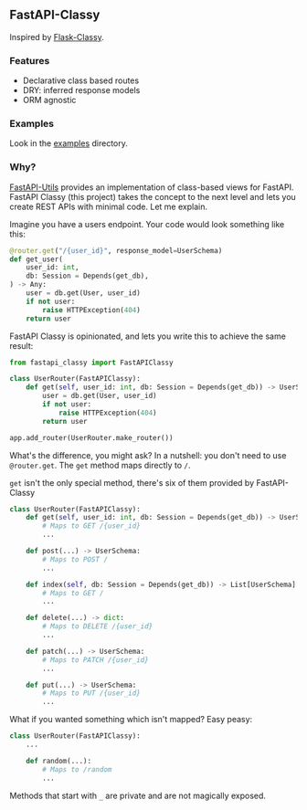 ## FastAPI-Classy

Inspired by [Flask-Classy](https://github.com/apiguy/flask-classy).

### Features

- Declarative class based routes
- DRY: inferred response models
- ORM agnostic

### Examples

Look in the [examples](examples/) directory.

### Why?

[FastAPI-Utils](https://github.com/dmontagu/fastapi-utils) provides an implementation of class-based views for FastAPI. FastAPI Classy (this project) takes the concept to the next level and lets you create REST APIs with minimal code. Let me explain.

Imagine you have a users endpoint. Your code would look something like this:

```python
@router.get("/{user_id}", response_model=UserSchema)
def get_user(
    user_id: int,
    db: Session = Depends(get_db),
) -> Any:
    user = db.get(User, user_id)
    if not user:
        raise HTTPException(404)
    return user
```


FastAPI Classy is opinionated, and lets you write this to achieve the same result:


```python
from fastapi_classy import FastAPIClassy

class UserRouter(FastAPIClassy):
    def get(self, user_id: int, db: Session = Depends(get_db)) -> UserSchema:
        user = db.get(User, user_id)
        if not user:
            raise HTTPException(404)
        return user

app.add_router(UserRouter.make_router())
```

What's the difference, you might ask? In a nutshell: you don't need to use `@router.get`. The `get` method maps directly to `/`.

`get` isn't the only special method, there's six of them provided by FastAPI-Classy

```python
class UserRouter(FastAPIClassy):
    def get(self, user_id: int, db: Session = Depends(get_db)) -> UserSchema:
        # Maps to GET /{user_id}
        ...

    def post(...) -> UserSchema:
        # Maps to POST /
        ...

    def index(self, db: Session = Depends(get_db)) -> List[UserSchema]:
        # Maps to GET /
        ...

    def delete(...) -> dict:
        # Maps to DELETE /{user_id}
        ...

    def patch(...) -> UserSchema:
        # Maps to PATCH /{user_id}
        ...

    def put(...) -> UserSchema:
        # Maps to PUT /{user_id}
        ...
```

What if you wanted something which isn't mapped? Easy peasy:

```python
class UserRouter(FastAPIClassy):
    ...

    def random(...):
        # Maps to /random
        ...

```

Methods that start with `_` are private and are not magically exposed.
